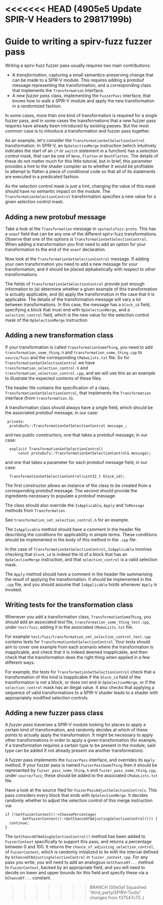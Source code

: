 <<<<<<< HEAD   (4905e5 Update SPIR-V Headers to 29817199b)
=======
# Guide to writing a spirv-fuzz fuzzer pass

Writing a spirv-fuzz fuzzer pass usually requires two main contributions:

- A *transformation*, capturing a small semantics-preserving change that can be made to a SPIR-V module.  This requires adding a protobuf message representing the transformation, and a corresponding class that implements the `Transformation` interface.
- A new *fuzzer pass* class, implementing the `FuzzerPass` interface, that knows how to walk a SPIR-V module and apply the new transformation in a randomized fashion.

In some cases, more than one kind of transformation is required for a single fuzzer pass, and in some cases the transformations that a new fuzzer pass requires have already been introduced by existing passes.  But the most common case is to introduce a transformation and fuzzer pass together.

As an example, let's consider the `TransformationSetSelectionControl` transformation.  In SPIR-V, an `OpSelectionMerge` instruction (which intuitively indicates the start of an `if` or `switch` statement in a function) has a *selection control* mask, that can be one of `None`, `Flatten` or `DontFlatten`.  The details of these do not matter much for this little tutorial, but in brief, this parameter provides a hint to the shader compiler as to whether it would be profitable to attempt to flatten a piece of conditional code so that all of its statements are executed in a predicated fashion.

As the selection control mask is just a hint, changing the value of this mask should have no semantic impact on the module.  The `TransformationSelectionControl` transformation specifies a new value for a given selection control mask.

## Adding a new protobuf message

Take a look at the `Transformation` message in `spvtoolsfuzz.proto`.  This has a `oneof` field that can be any one of the different spirv-fuzz transformations.  Observe that one of the options is `TransformationSetSelectionControl`.  When adding a transformation you first need to add an option for your transformation to the end of the `oneof` declaration.

Now look at the `TransformationSetSelectionControl` message.  If adding your own transformation you need to add a new message for your transformation, and it should be placed alphabetically with respect to other transformations.

The fields of `TransformationSetSelectionControl` provide just enough information to (a) determine whether a given example of this transformation is actually applicable, and (b) apply the transformation in the case that it is applicable.  The details of the transformation message will vary a lot between transformations.  In this case, the message has a `block_id` field, specifying a block that must end with `OpSelectionMerge`, and a `selection_control` field, which is the new value for the selection control mask of the `OpSelectionMerge` instruction.

## Adding a new transformation class

If your transformation is called `TransformationSomeThing`, you need to add `transformation_some_thing.h` and `transformation_some_thing.cpp` to `source/fuzz` and the corresponding `CMakeLists.txt` file.  So for `TransformationSetSelectionControl` we have `transformation_selection_control.h` and `transformation_selection_control.cpp`, and we will use this as an example to illustrate the expected contents of these files.

The header file contains the specification of a class, `TransformationSetSelectionControl`, that implements the `Transformation` interface (from `transformation.h`).

A transformation class should always have a single field, which should be the associated protobuf message; in our case:

```
 private:
  protobufs::TransformationSetSelectionControl message_;
```

and two public constructors, one that takes a protobuf message; in our case:

```
  explicit TransformationSetSelectionControl(
      const protobufs::TransformationSetSelectionControl& message);
```

and one that takes a parameter for each protobuf message field; in our case:

```
  TransformationSetSelectionControl(uint32_t block_id);
```

The first constructor allows an instance of the class to be created from a corresponding protobuf message.  The second should provide the ingredients necessary to populate a protobuf message.

The class should also override the `IsApplicable`, `Apply` and `ToMessage` methods from `Transformation`.

See `transformation_set_selection_control.h` for an example.

The `IsApplicable` method should have a comment in the header file describing the conditions for applicability in simple terms.  These conditions should be implemented in the body of this method in the `.cpp` file.

In the case of `TransformationSetSelectionControl`, `IsApplicable` involves checking that `block_id` is indeed the id of a block that has an `OpSelectionMerge` instruction, and that `selection_control` is a valid selection mask.

The `Apply` method should have a comment in the header file summarising the result of applying the transformation.  It should be implemented in the `.cpp` file, and you should assume that `IsApplicable` holds whenever `Apply` is invoked.

## Writing tests for the transformation class

Whenever you add a transformation class, `TransformationSomeThing`, you should add an associated test file, `transformation_some_thing_test.cpp`, under `test/fuzz`, adding it to the associated `CMakeLists.txt` file.

For example `test/fuzz/transformation_set_selection_control_test.cpp` contains tests for `TransformationSetSelectionControl`.  Your tests should aim to cover one example from each scenario where the transformation is inapplicable, and check that it is indeed deemed inapplicable, and then check that the transformation does the right thing when applied in a few different ways.

For example, the tests for `TransformationSetSelectionControl` check that a transformation of this kind is inapplicable if the `block_id` field of the transformation is not a block, or does not end in `OpSelectionMerge`, or if the `selection_control` mask has an illegal value.  It also checks that applying a sequence of valid transformations to a SPIR-V shader leads to a shader with appropriately modified selection controls.

## Adding a new fuzzer pass class

A *fuzzer pass* traverses a SPIR-V module looking for places to apply a certain kind of transformation, and randomly decides at which of these points to actually apply the transformation.  It might be necessary to apply other transformations in order to apply a given transformation (for example, if a transformation requires a certain type to be present in the module, said type can be added if not already present via another transformation).

A fuzzer pass implements the `FuzzerPass` interface, and overrides its `Apply` method.  If your fuzzer pass is named `FuzzerPassSomeThing` then it should be represented by `fuzzer_pass_some_thing.h` and `fuzzer_pass_some_thing.cpp`, under `source/fuzz`; these should be added to the associated `CMakeLists.txt` file.

Have a look at the source filed for `FuzzerPassAdjustSelectionControls`.  This pass considers every block that ends with `OpSelectionMerge`.  It decides randomly whether to adjust the selection control of this merge instruction via:

```
if (!GetFuzzerContext()->ChoosePercentage(
        GetFuzzerContext()->GetChanceOfAdjustingSelectionControl())) {
  continue;
}
```

The `GetChanceOfAddingSelectionControl()` method has been added to `FuzzerContext` specifically to support this pass, and returns a percentage between 0 and 100.  It returns the `chance_of_adjusting_selection_control_` of `FuzzerContext`, which is randomly initialized to lie with the interval defined by `kChanceOfAdjustingSelectionControl` in `fuzzer_context.cpp`.  For any pass you write, you will need to add an analogous `GetChanceOf...` method to `FuzzerContext`, backed by an appropriate field, and you will need to decide on lower and upper bounds for this field and specify these via a `kChanceOf...` constant.
>>>>>>> BRANCH (00e0af Squashed 'third_party/SPIRV-Tools/' changes from f37547c73..)
